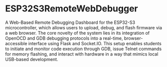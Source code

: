 # ESP32S3RemoteWebDebugger
 
A Web-Based Remote Debugging Dashboard for the ESP32-S3 microcontroller, which allows users to upload, debug, and flash firmware via a web browser. 
The core novelty of the system lies in its integration of OpenOCD and GDB debugging protocols into a real-time, browser-accessible interface using Flask and Socket.IO. This setup enables students to initiate and monitor code execution through GDB, issue Telnet commands for memory flashing, and interact with hardware in a way that mimics local USB-based development. 
